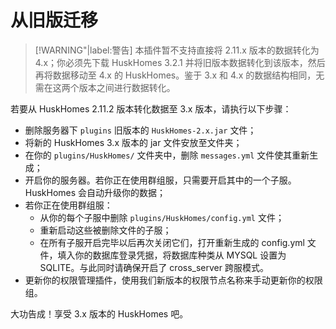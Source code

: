 # 从旧版迁移

> [!WARNING"|label:警告]
> 本插件暂不支持直接将 2.11.x 版本的数据转化为 4.x；你必须先下载 HuskHomes 3.2.1 并将旧版本数据转化到该版本，然后再将数据移动至 4.x 的 HuskHomes。鉴于 3.x 和 4.x 的数据结构相同，无需在这两个版本之间进行数据转化。

若要从 HuskHomes 2.11.2 版本转化数据至 3.x 版本，请执行以下步骤：

* 删除服务器下 `plugins` 旧版本的 `HuskHomes-2.x.jar` 文件；
* 将新的 HuskHomes 3.x 版本的 jar 文件安放至文件夹；
* 在你的 `plugins/HuskHomes/` 文件夹中，删除 `messages.yml` 文件使其重新生成；
* 开启你的服务器。若你正在使用群组服，只需要开启其中的一个子服。HuskHomes 会自动升级你的数据；
* 若你正在使用群组服：
    * 从你的每个子服中删除 `plugins/HuskHomes/config.yml` 文件；
    * 重新启动这些被删除文件的子服；
    * 在所有子服开启完毕以后再次关闭它们，打开重新生成的 config.yml 文件，填入你的数据库登录凭据，将数据库种类从 MYSQL 设置为 SQLITE。与此同时请确保开启了 cross_server 跨服模式。
* 更新你的权限管理插件，使用我们新版本的权限节点名称来手动更新你的权限组。

大功告成！享受 3.x 版本的 HuskHomes 吧。